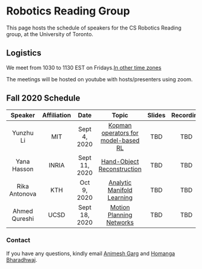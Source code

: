 # Robotics Reading Group 

This page hosts the schedule of speakers for the CS Robotics Reading group, at the University of Toronto. 

## Logistics 

We meet from 1030 to 1130 EST on Fridays.[In other time zones](https://savvytime.com/converter/canada-toronto-to-ca-san-francisco-united-kingdom-london-india-bengaluru-china-beijing-japan-tokyo-australia-sydney/aug-28-2020/10-30am)

The meetings will be hosted on youtube with hosts/presenters using zoom. 

## Fall 2020 Schedule

| Speaker      | Affiliation | Date      | Topic | Slides       |    Recording     |
| :----:       |    :----:   |        :----: |     :----: |       :----: |  :----:|    
| Yunzhu Li      | MIT       | Sept 4, 2020   | [Kopman operators for model-based RL](https://openreview.net/forum?id=H1ldzA4tPr)    |  TBD   |    TBD      |
| Yana Hasson   | INRIA        | Sept 11, 2020     |  [Hand-Object Reconstruction](https://hassony2.github.io/handobjectconsist.html)  | TBD     |     TBD      |
| Rika Antonova  | KTH        | Oct 9, 2020     |  [Analytic Manifold Learning](https://arxiv.org/abs/2006.08718)  | TBD     |     TBD      |
| Ahmed Qureshi | UCSD | Sept 18, 2020 | [Motion Planning Networks](https://arxiv.org/abs/1806.05767) | TBD | TBD | 


### Contact
If you have any questions, kindly email [Animesh Garg](https://animesh.garg.tech/) and [Homanga Bharadhwaj](https://homangab.github.io/).
